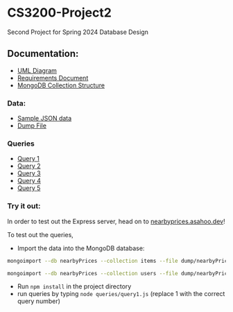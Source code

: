 # CS3200-Project2

Second Project for Spring 2024 Database Design

## Documentation:

- [UML Diagram](docs/uml_diagram.pdf)
- [Requirements Document](docs/design_document.pdf)
- [MongoDB Collection Structure](sample_item_data.json)

### Data:

- [Sample JSON data](sample_data.json)
- [Dump File](dump/nearbyPrices/)

### Queries

- [Query 1](queries/query1.js)
- [Query 2](queries/query2.js)
- [Query 3](queries/query3.js)
- [Query 4](queries/query4.js)
- [Query 5](queries/query5.js)

### Try it out:

In order to test out the Express server, head on to [nearbyprices.asahoo.dev](https://nearbyprices.asahoo.dev)!

To test out the queries,
- Import the data into the MongoDB database:
```bash
mongoimport --db nearbyPrices --collection items --file dump/nearbyPrices/items.bson
```
```bash
mongoimport --db nearbyPrices --collection users --file dump/nearbyPrices/users.bson
```
- Run `npm install` in the project  directory
- run queries by typing `node queries/query1.js` (replace 1 with the correct query number)
